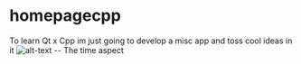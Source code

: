 # homepagecpp
To learn Qt x Cpp im just going to develop a misc app and toss cool ideas in it
![alt-text](https://image.ibb.co/dcWUwd/fuck2.png)  -- The time aspect
